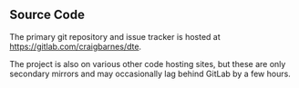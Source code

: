 Source Code
-----------

The primary git repository and issue tracker is hosted at
<https://gitlab.com/craigbarnes/dte>.

The project is also on various other code hosting sites, but these are
only secondary mirrors and may occasionally lag behind GitLab by a few
hours.
